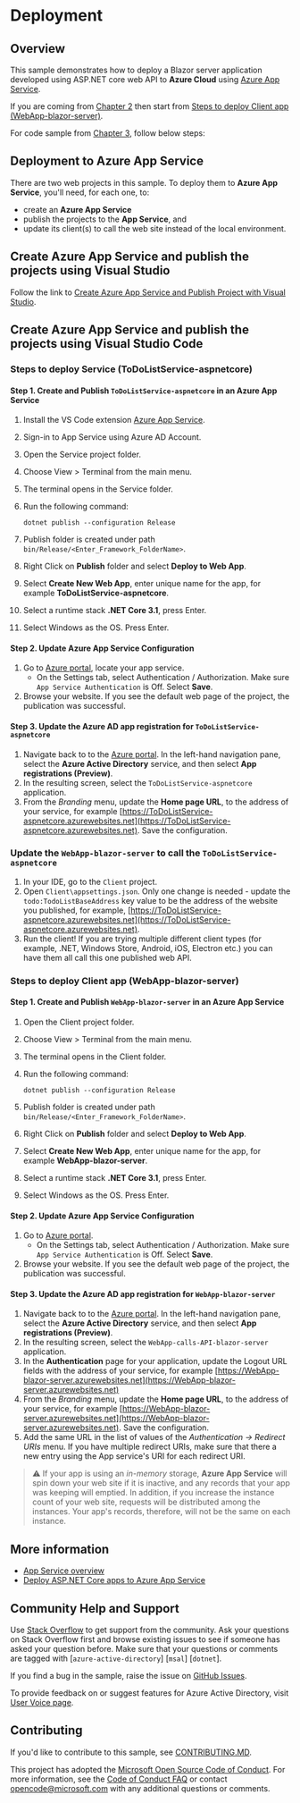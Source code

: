 # Deployment

## Overview

This sample demonstrates how to deploy a Blazor server application developed using ASP.NET core web API to **Azure Cloud** using [Azure App Service](https://docs.microsoft.com/azure/app-service/).

If you are coming from [Chapter 2](../WebApp-graph-user/Call-MSGraph) then start from [Steps to deploy Client app (WebApp-blazor-server)](####steps-to-deploy-client-app-(webApp-blazor-server)).

For code sample from [Chapter 3](../WebApp-your-API/MyOrg), follow below steps:

## Deployment to Azure App Service

There are two web projects in this sample. To deploy them to **Azure App Service**, you'll need, for each one, to:

- create an **Azure App Service**
- publish the projects to the **App Service**, and
- update its client(s) to call the web site instead of the local environment.

## Create Azure App Service and publish the projects using Visual Studio

Follow the link to [Create Azure App Service and Publish Project with Visual Studio](https://docs.microsoft.com/visualstudio/deployment/quickstart-deploy-to-azure?view=vs-2019).

## Create Azure App Service and publish the projects using Visual Studio Code

### Steps to deploy Service (ToDoListService-aspnetcore)

#### Step 1. Create and Publish `ToDoListService-aspnetcore` in an Azure App Service

1. Install the VS Code extension [Azure App Service](https://marketplace.visualstudio.com/items?itemName=ms-azuretools.vscode-azureappservice).
1. Sign-in to App Service using Azure AD Account.
1. Open the Service project folder.
1. Choose View > Terminal from the main menu.
1. The terminal opens in the Service folder.
1. Run the following command:

    ```console
    dotnet publish --configuration Release
    ```

1. Publish folder is created under path ``bin/Release/<Enter_Framework_FolderName>``.
1. Right Click on **Publish** folder and select **Deploy to Web App**.
1. Select **Create New Web App**, enter unique name for the app, for example **ToDoListService-aspnetcore**.
1. Select a runtime stack **.NET Core 3.1**, press Enter.
1. Select Windows as the OS. Press Enter.

#### Step 2. Update Azure App Service Configuration

1. Go to [Azure portal](https://portal.azure.com), locate your app service.
    - On the Settings tab, select Authentication / Authorization. Make sure `App Service Authentication` is Off. Select **Save**.
1. Browse your website. If you see the default web page of the project, the publication was successful.

#### Step 3. Update the Azure AD app registration for `ToDoListService-aspnetcore`

1. Navigate back to to the [Azure portal](https://portal.azure.com).
In the left-hand navigation pane, select the **Azure Active Directory** service, and then select **App registrations (Preview)**.
1. In the resulting screen, select the `ToDoListService-aspnetcore` application.
1. From the *Branding* menu, update the **Home page URL**, to the address of your service, for example [https://ToDoListService-aspnetcore.azurewebsites.net](https://ToDoListService-aspnetcore.azurewebsites.net). Save the configuration.

### Update the `WebApp-blazor-server` to call the `ToDoListService-aspnetcore`

1. In your IDE, go to the `Client` project.
2. Open `Client\appsettings.json`.  Only one change is needed - update the `todo:TodoListBaseAddress` key value to be the address of the website you published,
   for example, [https://ToDoListService-aspnetcore.azurewebsites.net](https://ToDoListService-aspnetcore.azurewebsites.net).
3. Run the client! If you are trying multiple different client types (for example, .NET, Windows Store, Android, iOS, Electron etc.) you can have them all call this one published web API.

### Steps to deploy Client app (WebApp-blazor-server)

#### Step 1. Create and Publish `WebApp-blazor-server` in an Azure App Service

1. Open the Client project folder.
1. Choose View > Terminal from the main menu.
1. The terminal opens in the Client folder.
1. Run the following command:

    ```console
    dotnet publish --configuration Release
    ```

1. Publish folder is created under path ``bin/Release/<Enter_Framework_FolderName>``.
1. Right Click on **Publish** folder and select **Deploy to Web App**.
1. Select **Create New Web App**, enter unique name for the app, for example **WebApp-blazor-server**.
1. Select a runtime stack **.NET Core 3.1**, press Enter.
1. Select Windows as the OS. Press Enter.

#### Step 2. Update Azure App Service Configuration

1. Go to [Azure portal](https://portal.azure.com).
    - On the Settings tab, select Authentication / Authorization. Make sure `App Service Authentication` is Off. Select **Save**.
1. Browse your website. If you see the default web page of the project, the publication was successful.

#### Step 3. Update the Azure AD app registration for `WebApp-blazor-server`

1. Navigate back to to the [Azure portal](https://portal.azure.com).
In the left-hand navigation pane, select the **Azure Active Directory** service, and then select **App registrations (Preview)**.
1. In the resulting screen, select the `WebApp-calls-API-blazor-server` application.
1. In the **Authentication** page for your application, update the Logout URL fields with the address of your service, for example [https://WebApp-blazor-server.azurewebsites.net](https://WebApp-blazor-server.azurewebsites.net)
1. From the *Branding* menu, update the **Home page URL**, to the address of your service, for example [https://WebApp-blazor-server.azurewebsites.net](https://WebApp-blazor-server.azurewebsites.net). Save the configuration.
1. Add the same URL in the list of values of the *Authentication -> Redirect URIs* menu. If you have multiple redirect URIs, make sure that there a new entry using the App service's URI for each redirect URI.

> :warning: If your app is using an *in-memory* storage, **Azure App Service** will spin down your web site if it is inactive, and any records that your app was keeping will emptied. In addition, if you increase the instance count of your web site, requests will be distributed among the instances. Your app's records, therefore, will not be the same on each instance.

## More information

- [App Service overview](https://docs.microsoft.com/azure/app-service/overview)
- [Deploy ASP.NET Core apps to Azure App Service](https://docs.microsoft.com/aspnet/core/host-and-deploy/azure-apps)

## Community Help and Support

Use [Stack Overflow](http://stackoverflow.com/questions/tagged/msal) to get support from the community.
Ask your questions on Stack Overflow first and browse existing issues to see if someone has asked your question before.
Make sure that your questions or comments are tagged with [`azure-active-directory`] [`msal`] [`dotnet`].

If you find a bug in the sample, raise the issue on [GitHub Issues](../../../../issues).

To provide feedback on or suggest features for Azure Active Directory, visit [User Voice page](https://feedback.azure.com/forums/169401-azure-active-directory).

## Contributing

If you'd like to contribute to this sample, see [CONTRIBUTING.MD](/CONTRIBUTING.md).

This project has adopted the [Microsoft Open Source Code of Conduct](https://opensource.microsoft.com/codeofconduct/). For more information, see the [Code of Conduct FAQ](https://opensource.microsoft.com/codeofconduct/faq/) or contact [opencode@microsoft.com](mailto:opencode@microsoft.com) with any additional questions or comments.